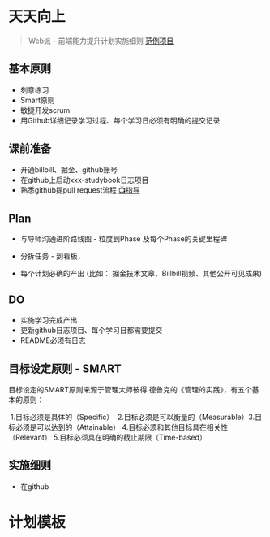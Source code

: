 # 天天向上
> Web派 - 前端能力提升计划实施细则
> [范例项目](https://github.com/su37josephxia/ranshu-frontend-studybook)


## 基本原则

- 刻意练习 
- Smart原则
- 敏捷开发scrum
- 用Github详细记录学习过程、每个学习日必须有明确的提交记录



## 课前准备

- 开通billbill、掘金、github账号
- 在github上启动xxx-studybook日志项目
- 熟悉github提pull request流程  [📺指导](https://www.bilibili.com/video/BV1Ev411J77h/)



## Plan

- 与导师沟通进阶路线图 - 粒度到Phase 及每个Phase的关键里程碑

- 分拆任务 - 到看板，

- 每个计划必确的产出 (比如： 掘金技术文章、Billbill视频、其他公开可见成果)

  

## DO

- 实施学习完成产出
- 更新github日志项目、每个学习日都需要提交
- README必须有日志











## 目标设定原则 - SMART

目标设定的SMART原则来源于管理大师彼得·德鲁克的《管理的实践》，有五个基本的原则：

​    1.目标必须是具体的（Specific）
​    2.目标必须是可以衡量的（Measurable）
​    3.目标必须是可以达到的（Attainable）
​    4.目标必须和其他目标具在相关性（Relevant）
​    5.目标必须具在明确的截止期限（Time-based）



## 实施细则

- 在github



# 计划模板





